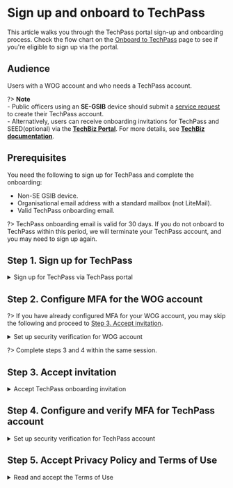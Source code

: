 # Sign up and onboard to TechPass

This article walks you through the TechPass portal sign-up and onboarding process. Check the flow chart on the [Onboard to TechPass](onboard-to-techpass) page to see if you're eligible to sign up via the portal.

## Audience

Users with a WOG account and who needs a TechPass account.

?> **Note**<br>- Public officers using an **SE-GSIB** device should submit a [service request](https://go.gov.sg/seed-techpass-support) to create their TechPass account.<br>- Alternatively, users can receive onboarding invitations for TechPass and SEED(optional) via the [**TechBiz Portal**](https://portal.techbiz.suite.gov.sg). For more details, see [**TechBiz documentation**](https://docs.developer.tech.gov.sg/docs/techbiz-documentation/).

## Prerequisites

You need the following to sign up for TechPass and complete the onboarding:

- Non-SE GSIB device.
- Organisational email address with a standard mailbox (not LiteMail).
- Valid TechPass onboarding email.

?> TechPass onboarding email is valid for 30 days. If you do not onboard to TechPass within this period, we will terminate your TechPass account, and you may need to sign up again.

 


## Step 1. Sign up for TechPass

<details data-is-open="true" data-is-size="medium">
   <summary>Sign up for TechPass via TechPass portal</summary>

  1. Using your non-SE GSIB device, go to the [TechPass portal](http://portal.techpass.gov.sg) and click **Sign Up**.

  2. Enter your organisational **Email Address**.

  3. Indicate if you want to onboard your Internet Device to SEED and then select **I'm not a robot**.

  !> To access service such as SGTS and GCC 2.0 resources through an Internet Device, you need to onboard that device to SEED.

  ![sign-up-submit](assets/images/onboarding/po-non-se/latest-po-sign-up-non-se-gsib-1.png)

  4. Click **Submit** to receive the onboarding invitation email(s). If you have also requested for SEED provisioning, you will receive two onboarding invitation emails.

  > **Additional information**:
  >
  > **If TechPass provisioning
  is approved**:
  >- A TechPass account is provisioned for you and is in pending state.
  >- We'll send the TechPass onboarding email to activate the account. This email is valid only for 30 days.
  >- Your TechPass log in ID will be the organisational email id used for signing up for TechPass.
  
  >
  > **If SEED provisioning is successful**:
  >
  >- We'll send the SEED onboarding email within the next three business days.
  >- This email is valid only for 30 days.
  >- Ensure that you have activated your TechPass account before proceeding to onboard your Internet Device to SEED.
  >- If your SEED onboarding email has expired, you can request again from the TechPass portal. For more information, see [SEED FAQs](https://docs.developer.tech.gov.sg/docs/security-suite-for-engineering-endpoint-devices/faqs/seed-faq-general).


  </details>

## Step 2. Configure MFA for the WOG account

?> If you have already configured MFA for your WOG account, you may skip the following and proceed to [Step 3. Accept invitation](#step-3-accept-invitation).

<details data-is-open="true" data-is-size="medium">
   <summary>Set up security verification for WOG account</summary>

<div style="position:relative;padding-bottom:56.25%;padding-top:30px;height:0;overflow:hidden;">
<iframe style="position:absolute;top:0;left:0;width:100%;height:100%;" src="https://www.youtube.com/embed/gJ0U0w7C628" title="YouTube video player" frameborder="0" allow="accelerometer; autoplay; clipboard-write; encrypted-media; gyroscope; picture-in-picture; web-share" allowfullscreen="true"></iframe>
</div>

  1. Using your non-SE GSIB device, go to the [Azure Active Directory](https://account.activedirectory.windowsazure.com/proofup.aspx).

  ?> This document guides you to configure Microsoft authenticator as your MFA. We recommend Microsoft authenticator for the following reasons:<br>- It supports **Number Matching** to protect you from MFA Fatigue attacks and increases the security of your account.<br>- Microsoft constantly improves its MFA security policies to protect its users.

  2. If prompted to sign in:
  
      a. Use your organisational email address and device password.

      b. Click **Next** to provide additional information for your account.

  3. On the **Additional security verification** page, choose **Mobile app** from the dropdown list.
  
  4. Choose your preferred authenticating method, and click **Set up**. 

  ![security-verification](assets/images/security-verification-for-wog/step-1-selection.png)

  ?> Do not close this page on your computer.

  5. Follow the on-screen instructions on the **Configure mobile app** page.
  ![scan-qr-code](assets/images/security-verification-for-wog/scan-qr-code.png)

  You are now redirected to Step 1 of **Additional security verification**.
  
  6. Confirm your Authenticator app is configured before clicking **Next**.

  ![after-scan](assets/images/security-verification-for-wog/indicates-auth-app-configured.png)

  You are now directed to Step 2 of **Additional security verification**. A notification is sent to your Authenticator app.
  
  8. Approve the notification on your Authenticator app to confirm that you are reachable on this mobile phone.

 ![step2-verify](assets/images/security-verification-for-wog/step2-verify-you-are-reachable-via-mp.png)

 When the notification is successfully approved, you will see the following page on your computer.

 ![step2-verification-confirmed](assets/images/security-verification-for-wog/step2-verification-confirmed.png)

 7. Click **Done**.

 ![step2-done](assets/images/security-verification-for-wog/step2-done.png)
  
 8. The **Profile** page is displays your WOG profile under **Organizations**.

 ![profile-page](assets/images/security-verification-for-wog/wog-account-on-profile-page.png)
  
  </details>


?> Complete steps 3 and 4 within the same session.

## Step 3. Accept invitation

<details data-is-open="true" data-is-size="large">
   <summary>Accept TechPass onboarding invitation</summary>


  1. On your GSIB device, open the TechPass onboarding invitation email.

  ?> If you do not see this email in your inbox:<br>- check if it is the same email address you provided while signing up or in your request.<br>- If a spam filter or email rule moved it to other folders, Junk Email, Deleted Items or Archive folder.

  2. Click **Accept invitation**.

  ![accept-invitation](assets/images/onboarding/po-non-se/accept-invitation.png)

  If you are already signed in to your WOG account, you can view the **Review Permissions**.

  ?> If you are not signed in to your WOG account, you will be prompted to sign in to it first before proceeding further. 

  3. In **Review Permissions**, click **Accept**.

  ![after-accept-invitation-1](assets/images/onboarding/po-non-se/after-accept-invitation-1.png ':size=400')

  ?> If you are not signed in to your WOG account while [accepting the invitation](#step-3-accept-techpass-invitation), you will be prompted to sign in before proceeding further.

  4. Ensure the organisational email address you used while signing up or requesting for the TechPass account is displayed as username.
  5. Click **Next** to configure and verify MFA for TechPass account.

  ![more-info-after-login](assets/images/onboarding/po-non-se/more-info-after-login.png ':size=400')

  </details>

  ## Step 4. Configure and verify MFA for TechPass account

  <details data-is-open="true" data-is-size="medium">
   <summary>Set up security verification for TechPass account</summary>

   ?> This document guides you to configure Microsoft authenticator as your MFA. We strongly recommend Microsoft authenticator for the following reasons:<br>- It supports **Number Matching** to protect you from MFA Fatigue attacks and increases the security of your account.<br>- Microsoft constantly improves its MFA security policies to protect its users.


  1. Select the appropriate option and follow the instructions on your mobile phone to set up the authenticator app

    - To install Microsoft Authenticator, download and install it on your [Microsoft phone](https://www.microsoft.com/en-sg/store/apps/windows-phone), [Android phone](https://play.google.com/store/apps?hl=en&amp;gl=US) or [iOS phone](https://www.apple.com/app-store/).
    - To use a different authenticator, click **I want to use a different authenticator app**.
    - To use other authentication methods, click **I want to set up a different method**.

    <kbd>![set-up-authenticating-method](assets/images/onboarding/po-non-se/set-up-authenticating-method.png)
  
  2. Click **Next**. 

  ?> As we recommend Microsoft Authenticator, this article guides you through setting up multi-factor authentication for your TechPass account using that. For other authenticators, refer to the respective help resources.

  2. On your mobile phone, open Microsoft **Authenticator** and select **+ Add account** > **Work or School account**.
  3. Go back to your computer and click **Next**.

  ![keep-your-account-secure-next](assets/images/onboarding/po-non-se/keep-your-account-secure-next.png)

  4. Scan the QR code on your computer screen and click **Next**. Your TechPass account gets activated and linked to the authenticator app.

  ![after-scanning-qr-code](assets/images/onboarding/po-non-se/after-scanning-qr-code.png)

  A number is shown on your computer screen.

  ![number-mfa](assets/images/onboarding/po-non-se/number-mfa.png)

  5. On the Authenticator app, enter the number shown, and select **Yes** to authenticate your sign-in.

  6. On your computer, click **Next**.

  ![sign-in-approved](assets/images/onboarding/po-non-se/sign-in-approved.png)

  7. When you see the success message, click **Done** to proceed to accept the Terms of Use.

  ![authenticator-set-up-success](assets/images/onboarding/po-non-se/success-onboard.png)

  </details>

  ## Step 5. Accept Privacy Policy and Terms of Use

  <details data-is-open="true" data-is-size="medium">
   <summary>Read and accept the Terms of Use</summary>

    1. Read the **Privacy Policy** and click **Accept**.
    2. Read the **Terms of Use** and click **Accept**.
    3. If SEED has been provisioned to you, read the **MDM AUP Policy** and click **Accept**.

  
  You have now successfully onboarded to your TechPass account. If you need to onboard your Internet Device to SEED, you can proceed now.

?> Refer to the [Prerequisites for onboarding your device to SEED](https://docs.developer.tech.gov.sg/docs/security-suite-for-engineering-endpoint-devices/#/prerequisites-for-onboarding) before you onboard your Internet Device to SEED.


</details>


